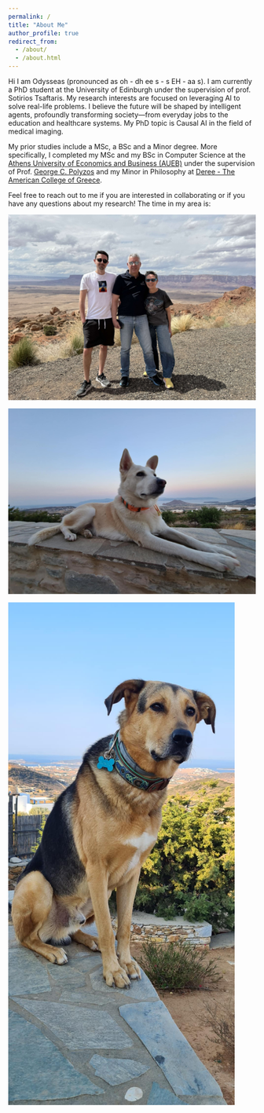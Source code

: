 ```yaml
---
permalink: /
title: "About Me"
author_profile: true
redirect_from: 
  - /about/
  - /about.html
---
```


Hi I am Odysseas (pronounced as oh - dh ee s - s EH - aa s). I am currently a PhD student at the University of Edinburgh under the supervision of prof. Sotirios Tsaftaris. My research interests are focused on leveraging AI to solve real-life problems. I believe the future will be shaped by intelligent agents, profoundly transforming society—from everyday jobs to the education and healthcare systems. My PhD topic is Causal AI in the field of medical imaging.

My prior studies include a MSc, a BSc and a Minor degree. More specifically, I completed my MSc and my BSc in Computer Science at the [Athens University of Economics and Business (AUEB)](https://aueb.gr/en) under the supervision of Prof. [George C. Polyzos](https://www.aueb.gr/en/faculty_page/polyzos-george) and my Minor in Philosophy at [Deree - The American College of Greece](https://www.acg.edu/).

Feel free to reach out to me if you are interested in collaborating or if you have any questions about my research! The time in my area is: 
<span id="current-time"></span>
<div>
  <script>
    function updateTime() {
      const now = new Date();
      const options = { hour: '2-digit', minute: '2-digit', second: '2-digit', timeZone: 'Europe/Athens', hour12: true };
      document.getElementById('current-time').textContent = now.toLocaleTimeString('en-US', options);
    }
    setInterval(updateTime, 1000);
    updateTime();
  </script>
</div>

![ALMA_SHIP](images/alma_ship.jpg)

![ALMA](images/alma_paros.jpg)

![ROMEO](images/romaios.jpg) 


